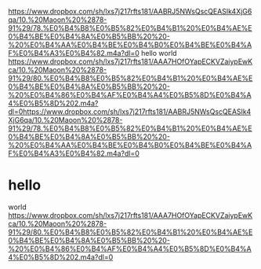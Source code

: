 https://www.dropbox.com/sh/lxs7j217rfts181/AABRJ5NWsQscQEASIk4XjG6qa/10.%20Maoon%20%2878-91%29/78.%E0%B4%B8%E0%B5%82%E0%B4%B1%20%E0%B4%AE%E0%B4%BE%E0%B4%8A%E0%B5%BB%20%20-%20%E0%B4%AA%E0%B4%BE%E0%B4%B0%E0%B4%BE%E0%B4%AF%E0%B4%A3%E0%B4%82.m4a?dl=0
hello
world https://www.dropbox.com/sh/lxs7j217rfts181/AAA7HOfOYapECKVZaiypEwKca/10.%20Maoon%20%2878-91%29/80.%E0%B4%B8%E0%B5%82%E0%B4%B1%20%E0%B4%AE%E0%B4%BE%E0%B4%8A%E0%B5%BB%20%20-%20%E0%B4%86%E0%B4%AF%E0%B4%A4%E0%B5%8D%E0%B4%A4%E0%B5%8D%202.m4a?dl=0https://www.dropbox.com/sh/lxs7j217rfts181/AABRJ5NWsQscQEASIk4XjG6qa/10.%20Maoon%20%2878-91%29/78.%E0%B4%B8%E0%B5%82%E0%B4%B1%20%E0%B4%AE%E0%B4%BE%E0%B4%8A%E0%B5%BB%20%20-%20%E0%B4%AA%E0%B4%BE%E0%B4%B0%E0%B4%BE%E0%B4%AF%E0%B4%A3%E0%B4%82.m4a?dl=0
# hello
world
https://www.dropbox.com/sh/lxs7j217rfts181/AAA7HOfOYapECKVZaiypEwKca/10.%20Maoon%20%2878-91%29/80.%E0%B4%B8%E0%B5%82%E0%B4%B1%20%E0%B4%AE%E0%B4%BE%E0%B4%8A%E0%B5%BB%20%20-%20%E0%B4%86%E0%B4%AF%E0%B4%A4%E0%B5%8D%E0%B4%A4%E0%B5%8D%202.m4a?dl=0
